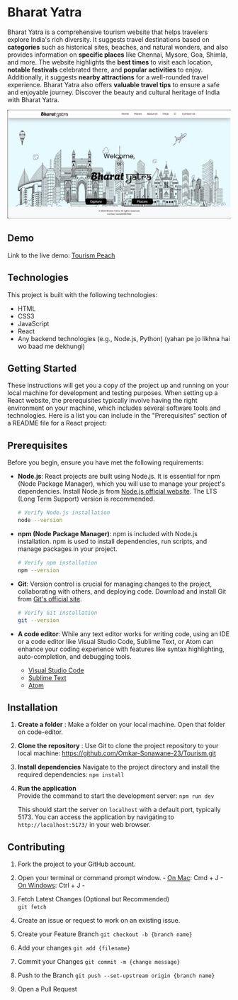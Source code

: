 # Bharat Yatra

Bharat Yatra is a comprehensive tourism website that helps travelers explore India's rich diversity. It suggests travel destinations based on **categories** such as historical sites, beaches, and natural wonders, and also provides information on **specific places** like Chennai, Mysore, Goa, Shimla, and more. The website highlights the **best times** to visit each location, **notable festivals** celebrated there, and **popular activities** to enjoy. Additionally, it suggests **nearby attractions** for a well-rounded travel experience. Bharat Yatra also offers **valuable travel tips** to ensure a safe and enjoyable journey. Discover the beauty and cultural heritage of India with Bharat Yatra.

![LandingPage](public/landingPage.jpg)


## Demo
Link to the live demo: [Tourism Peach](https://tourism-peach.vercel.app/)

## Technologies
 This project is built with the following technologies: 
 - HTML
 - CSS3 
 - JavaScript 
 - React 
 -  Any backend technologies (e.g., Node.js, Python) (yahan pe jo likhna hai wo baad me dekhungi)
 
## Getting Started 
These instructions will get you a copy of the project up and running on your local machine for development and testing purposes.
When setting up a React website, the prerequisites typically involve having the right environment on your machine, which includes several software tools and technologies. Here is a list you can include in the "Prerequisites" section of a README file for a React project:



## Prerequisites

Before you begin, ensure you have met the following requirements:

- **Node.js**: React projects are built using Node.js. It is essential for npm (Node Package Manager), which you will use to manage your project's dependencies. Install Node.js from [Node.js official website](https://nodejs.org/). The LTS (Long Term Support) version is recommended.

  ```bash
  # Verify Node.js installation
  node --version
  ```

- **npm (Node Package Manager)**: npm is included with Node.js installation. npm is used to install dependencies, run scripts, and manage packages in your project.

  ```bash
  # Verify npm installation
  npm --version
  ```

- **Git**: Version control is crucial for managing changes to the project, collaborating with others, and deploying code. Download and install Git from [Git's official site](https://git-scm.com/).

  ```bash
  # Verify Git installation
  git --version
  ```

- **A code editor**: While any text editor works for writing code, using an IDE or a code editor like Visual Studio Code, Sublime Text, or Atom can enhance your coding experience with features like syntax highlighting, auto-completion, and debugging tools.

  - [Visual Studio Code](https://code.visualstudio.com/download)
  - [Sublime Text](https://www.sublimetext.com/3)
  - [Atom](https://atom.io/)


## Installation

1.  **Create a folder** : Make a folder on your local machine. Open that folder on code-editor.
2.  **Clone the repository** : Use Git to clone the project repository to your local machine:
    https://github.com/Omkar-Sonawane-23/Tourism.git
    
3.  **Install dependencies**
    Navigate to the project directory and install the required dependencies:
    `npm install` 
    
4.  **Run the application**       
    Provide the command to start the development server:
    `npm run dev` 
    
    This should start the server on `localhost` with a default port, typically 5173. You can access the application by navigating to `http://localhost:5173/` in your web browser.

## Contributing

1.  Fork the project to your GitHub account.

2. Open your terminal or command prompt window.
		- <u>On Mac</u>:     Cmd + J
		- <u>On Windows</u>:     Ctrl + J
		- 
3. Fetch Latest Changes (Optional but Recommended) 	
		 `git fetch`

4. Create an issue or request to work on an existing issue.

5.  Create your Feature Branch 
 `git checkout -b {branch name}`
 
6. Add your changes 
 	`git add {filename}`
 	
7. Commit your Changes 
 `git commit -m {change message}`
 
8.  Push to the Branch 
 `git push --set-upstream origin {branch name}`
 
9.  Open a Pull Request

